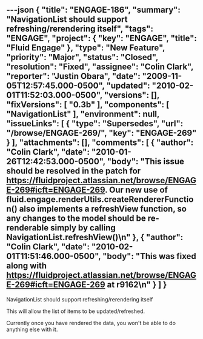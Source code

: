 ---json
{
  "title": "ENGAGE-186",
  "summary": "NavigationList should support refreshing/rerendering itself",
  "tags": "ENGAGE",
  "project": {
    "key": "ENGAGE",
    "title": "Fluid Engage"
  },
  "type": "New Feature",
  "priority": "Major",
  "status": "Closed",
  "resolution": "Fixed",
  "assignee": "Colin Clark",
  "reporter": "Justin Obara",
  "date": "2009-11-05T12:57:45.000-0500",
  "updated": "2010-02-01T11:52:03.000-0500",
  "versions": [],
  "fixVersions": [
    "0.3b"
  ],
  "components": [
    "NavigationList"
  ],
  "environment": null,
  "issueLinks": [
    {
      "type": "Supersedes",
      "url": "/browse/ENGAGE-269/",
      "key": "ENGAGE-269"
    }
  ],
  "attachments": [],
  "comments": [
    {
      "author": "Colin Clark",
      "date": "2010-01-26T12:42:53.000-0500",
      "body": "This issue should be resolved in the patch for <https://fluidproject.atlassian.net/browse/ENGAGE-269#icft=ENGAGE-269>. Our new use of fluid.engage.renderUtils.createRendererFunction() also implements a refreshView function, so any changes to the model should be re-renderable simply by calling NavigationList.refreshView()\n"
    },
    {
      "author": "Colin Clark",
      "date": "2010-02-01T11:51:46.000-0500",
      "body": "This was fixed along with <https://fluidproject.atlassian.net/browse/ENGAGE-269#icft=ENGAGE-269> at r9162\n"
    }
  ]
}
---
NavigationList should support refreshing/rerendering itself

This will allow the list of items to be updated/refreshed.

Currently once you have rendered the data, you won't be able to do anything else with it.

        